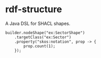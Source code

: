 # rdf-structure

A Java DSL for SHACL shapes.

```
builder.nodeShape("ex:SectorShape")
	.targetClass("ex:Sector")
	.property("skos:notation", prop -> {
		prop.count(1);
	});
```

